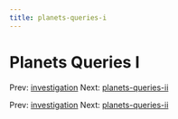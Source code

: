 ```yaml
---
title: planets-queries-i
---
```




# Planets Queries I

Prev: [investigation](investigation.md) Next:
[planets-queries-ii](planets-queries-ii.md)

Prev: [investigation](investigation.md) Next:
[planets-queries-ii](planets-queries-ii.md)
